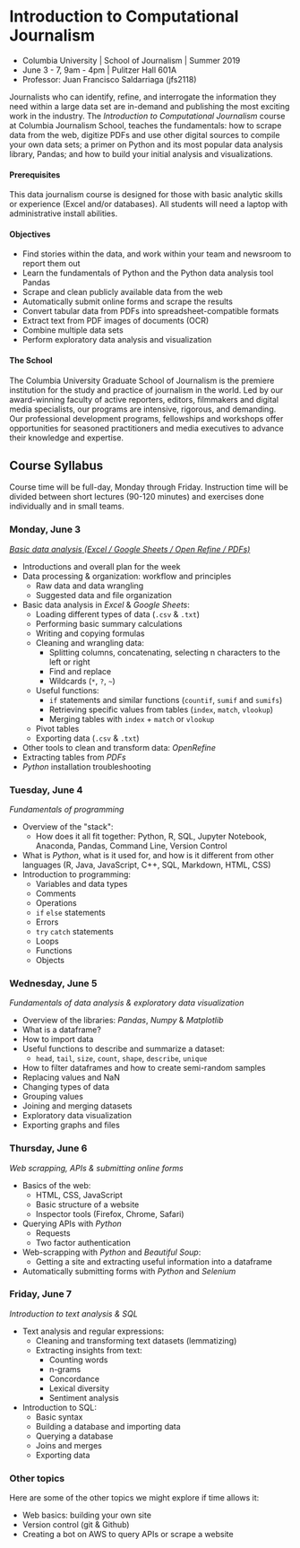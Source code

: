 # Introduction to Computational Journalism
* Columbia University | School of Journalism | Summer 2019
* June 3 - 7, 9am - 4pm | Pulitzer Hall 601A
* Professor: Juan Francisco Saldarriaga (jfs2118)

Journalists who can identify, refine, and interrogate the information they need within a large data set are in-demand and publishing the most exciting work in the industry. The *Introduction to Computational Journalism* course at Columbia Journalism School, teaches the fundamentals: how to scrape data from the web, digitize PDFs and use other digital sources to compile your own data sets; a primer on Python and its most popular data analysis library, Pandas; and how to build your initial analysis and visualizations.

#### Prerequisites
This data journalism course is designed for those with basic analytic skills or experience (Excel and/or databases). All students will need a laptop with administrative install abilities.

#### Objectives
* Find stories within the data, and work within your team and newsroom to report them out
* Learn the fundamentals of Python and the Python data analysis tool Pandas
* Scrape and clean publicly available data from the web
* Automatically submit online forms and scrape the results
* Convert tabular data from PDFs into spreadsheet-compatible formats
* Extract text from PDF images of documents (OCR)
* Combine multiple data sets
* Perform exploratory data analysis and visualization

#### The School
The Columbia University Graduate School of Journalism is the premiere institution for the study and practice of journalism in the world. Led by our award-winning faculty of active reporters, editors, filmmakers and digital media specialists, our programs are intensive, rigorous, and demanding. Our professional development programs, fellowships and workshops offer opportunities for seasoned practitioners and media executives to advance their knowledge and expertise.

## Course Syllabus
Course time will be full-day, Monday through Friday. Instruction time will be divided between short lectures (90-120 minutes) and exercises done individually and in small teams.

### Monday, June 3
[*Basic data analysis (Excel / Google Sheets / Open Refine / PDFs)*](01_Excel_GoogleSheets_OpenRefine_PDFs/README.md)
* Introductions and overall plan for the week
* Data processing & organization: workflow and principles
  * Raw data and data wrangling
  * Suggested data and file organization
* Basic data analysis in *Excel* & *Google Sheets*:
  * Loading different types of data (`.csv` & `.txt`)
  * Performing basic summary calculations
  * Writing and copying formulas
  * Cleaning and wrangling data:
    * Splitting columns, concatenating, selecting n characters to the left or right
    * Find and replace
    * Wildcards (`*`, `?`, `~`)
  * Useful functions:
    * `if` statements and similar functions (`countif`, `sumif` and `sumifs`)
    * Retrieving specific values from tables (`index`, `match`, `vlookup`)
    * Merging tables with `index` + `match` or `vlookup`
  * Pivot tables
  * Exporting data (`.csv` & `.txt`)
* Other tools to clean and transform data: *OpenRefine*
* Extracting tables from *PDFs*
* *Python* installation troubleshooting

### Tuesday, June 4
*Fundamentals of programming*
* Overview of the "stack":
  * How does it all fit together: Python, R, SQL, Jupyter Notebook, Anaconda, Pandas, Command Line, Version Control
* What is *Python*, what is it used for, and how is it different from other languages (R, Java, JavaScript, C++, SQL, Markdown, HTML, CSS)
* Introduction to programming:
  * Variables and data types
  * Comments
  * Operations
  * `if` `else` statements
  * Errors
  * `try` `catch` statements
  * Loops
  * Functions
  * Objects

### Wednesday, June 5
*Fundamentals of data analysis & exploratory data visualization*
* Overview of the libraries: *Pandas*, *Numpy* & *Matplotlib*
* What is a dataframe?
* How to import data
* Useful functions to describe and summarize a dataset:
  * `head`, `tail`, `size`, `count`, `shape`, `describe`, `unique`
* How to filter dataframes and how to create semi-random samples
* Replacing values and NaN
* Changing types of data
* Grouping values
* Joining and merging datasets
* Exploratory data visualization
* Exporting graphs and files

### Thursday, June 6
*Web scrapping, APIs & submitting online forms*
* Basics of the web:
  * HTML, CSS, JavaScript
  * Basic structure of a website
  * Inspector tools (Firefox, Chrome, Safari)
* Querying APIs with *Python*
  * Requests
  * Two factor authentication
* Web-scrapping with *Python* and *Beautiful Soup*:
  * Getting a site and extracting useful information into a dataframe
* Automatically submitting forms with *Python* and *Selenium*

### Friday, June 7
*Introduction to text analysis & SQL*
* Text analysis and regular expressions:
  * Cleaning and transforming text datasets (lemmatizing)
  * Extracting insights from text:
    * Counting words
    * n-grams
    * Concordance
    * Lexical diversity
    * Sentiment analysis
* Introduction to SQL:
  * Basic syntax
  * Building a database and importing data
  * Querying a database
  * Joins and merges
  * Exporting data

### Other topics
Here are some of the other topics we might explore if time allows it:
* Web basics: building your own site
* Version control (git & Github)
* Creating a bot on AWS to query APIs or scrape a website